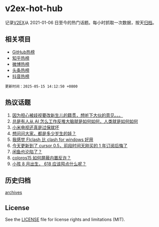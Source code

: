 # v2ex-hot-hub

 记录[V2EX](https://www.v2ex.com/)从 2021-01-06 日至今的热门话题。每小时抓取一次数据，按天[归档](archives)。
 
 ## 相关项目

- [GitHub热榜](https://github.com/it985/github-hot-hub)
- [知乎热榜](https://github.com/it985/zhihu-hot-hub)
- [微博热榜](https://github.com/it985/weibo-hot-hub)
- [头条热榜](https://github.com/it985/toutiao-hot-hub)
- [抖音热榜](https://github.com/it985/douyin-hot-hub)


 `更新时间：2025-05-15 14:12:50 +0800`

## 热议话题

1. [因为担心被歧视要改新生儿的籍贯，想听下大伙的意见。。。](https://www.v2ex.com/t/1131843)
1. [总是有人从 AI 怎么工作反推大脑就是如何如何，人类就是如何如何](https://www.v2ex.com/t/1131868)
1. [小米电视还真是过保就坏](https://www.v2ex.com/t/1131728)
1. [想问问大家，都是多少岁生的娃？](https://www.v2ex.com/t/1131730)
1. [我感觉 Flclash 比 clash for windows 好用](https://www.v2ex.com/t/1131724)
1. [今天更新到了 cursor 0.5，前段时间天刚买的 1 年订阅后悔了](https://www.v2ex.com/t/1131847)
1. [闲鱼也沦陷了？](https://www.v2ex.com/t/1131854)
1. [coloros15 如何屏蔽内置反诈？](https://www.v2ex.com/t/1131701)
1. [小孩 8 月出生， 618 应该囤点什么呢？](https://www.v2ex.com/t/1131717)

## 历史归档

[archives](archives)

## License

See the [LICENSE](LICENSE) file for license rights and limitations (MIT).

